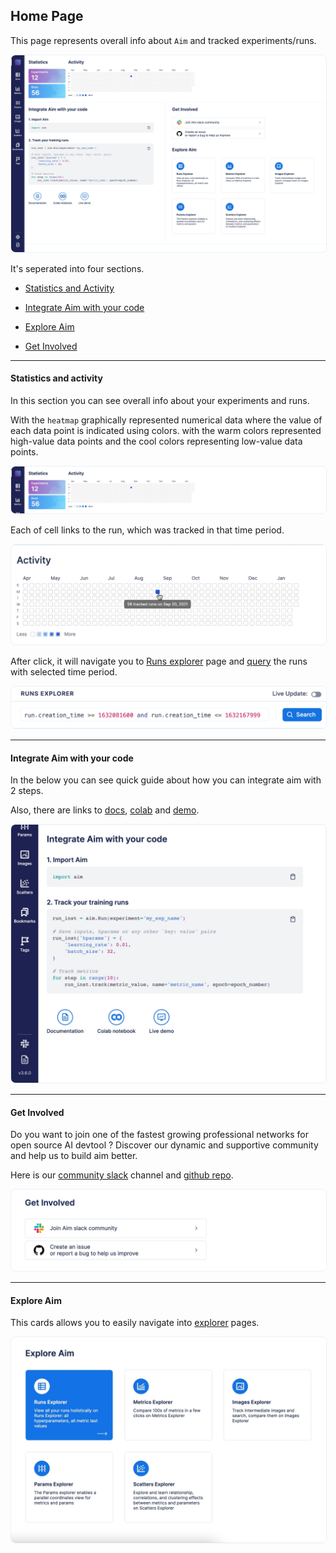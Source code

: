 ## Home Page


This page represents overall info about `Aim` and tracked experiments/runs.

<img style="border: 1px solid #E8F1FC; border-radius: 8px" src="https://raw.githubusercontent.com/arsengit/personalWebsite/master/src/images/home.jpg" />

It's seperated into four sections.

* [Statistics and Activity](#statistics-and-activity)

* [Integrate Aim with your code](#integrate-aim-with-your-code)

* [Explore Aim](#explore-aim)

* [Get Involved](#get-involved)

---

#### Statistics and activity

In this section you can see overall info about your experiments and runs.

With the `heatmap` graphically represented numerical data where the value of each data point is indicated using colors. with the warm colors represented high-value data points and the cool colors representing low-value data points.

<img style="border: 1px solid #E8F1FC; border-radius: 8px" src="https://raw.githubusercontent.com/arsengit/personalWebsite/master/src/images/heatmap.jpg" />

Each of cell links to the run, which was tracked in that time period.

<img style="border: 1px solid #E8F1FC; border-radius: 8px" src="https://raw.githubusercontent.com/arsengit/personalWebsite/master/src/images/activity.jpg" />

After click, it will navigate you to [Runs explorer](#runs-explorer) page and [query](../../using/search.html) the runs with selected time period.

<img style="border: 1px solid #E8F1FC; border-radius: 8px" src="https://raw.githubusercontent.com/arsengit/personalWebsite/master/src/images/runSearch.jpg" />

---
#### Integrate Aim with your code

In the below you can see quick guide about how you can integrate aim with 2 steps.


Also, there are links to <a href='https://aimstack.readthedocs.io/en/latest' target='_blank'>docs</a>, <a href='https://colab.research.google.com/drive/14rIAjpEyklf5fSMiRbyZs6iYG7IVibcI?usp=sharing' target='_blank'>colab</a> and <a href='http://play.aimstack.io:10004/'>demo</a>.

<img style="border: 1px solid #E8F1FC; border-radius: 8px" src="https://raw.githubusercontent.com/arsengit/personalWebsite/master/src/images/integrate.jpg" />

---

#### Get Involved

Do you want to join one of the fastest growing professional networks for open source AI devtool ?
Discover our dynamic and supportive community and help us to build aim better.

Here is our <a href="https://aimstack.slack.com/ssb/redirect" target="_blank" >community slack</a>
channel and <a href="https://github.com/aimhubio/aim" target="_blank" >github repo</a>.

<img style="border: 1px solid #E8F1FC; border-radius: 8px" src="https://raw.githubusercontent.com/arsengit/personalWebsite/master/src/images/getInvolved.jpg" />

---

#### Explore Aim
This cards allows you to easily navigate into [explorer](#explorers) pages.

<img style="border: 1px solid #E8F1FC; border-radius: 8px" src="https://raw.githubusercontent.com/arsengit/personalWebsite/master/src/images/explore.jpg" />
